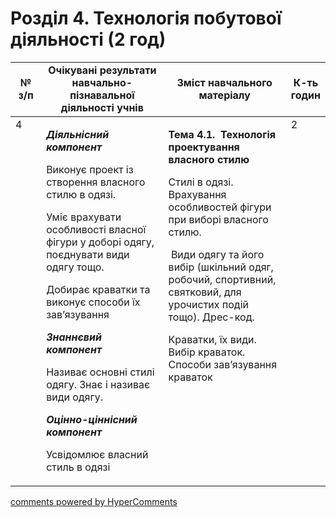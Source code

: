 <div id="hypercomments_widget" class="js-hypercomments-widget invisible"></div>

# Розділ 4. Технологія побутової діяльності (2 год)

<table>
<tr>
<td width="10%" align="center"><b>№ з/п</b></td>
<td width="40%" align="center"><b>Очікувані результати навчально-пізнавальної діяльності учнів</b></td>
<td width="40%" align="center"><b>Зміст навчального матеріалу</b></td>
<td width="10%" align="center"><b>К-ть годин</b></td>
</tr>
<tbody>
<tr>
<td  width="10%" style="vertical-align:top !important;">4</td>
<td  width="40%" style="vertical-align:top !important;">
<p><strong><em>Діяльнісний компонент</em></strong></p>
<p>Виконує проект із створення власного стилю в одязі.</p>
<p>Уміє врахувати особливості власної фігури у доборі одягу, поєднувати види одягу тощо.&nbsp;</p>
<p>Добирає краватки та виконує способи їх зав&rsquo;язування</p>
<p><strong><em>Знаннєвий компонент</em></strong></p>
<p>Називає основні стилі одягу. Знає і називає види одягу.</p>
<p><strong><em>Оцінно-ціннісний компонент</em></strong></p>
<p>Усвідомлює власний стиль в одязі</p>
</td>
<td width="40%" style="vertical-align:top !important;">
<p><strong>Тема 4.1.&nbsp; Технологія проектування власного стилю</strong></p>
<p>Стилі в одязі. Врахування особливостей фігури при виборі власного стилю.</p>
<p>&nbsp;Види одягу та його вибір (шкільний одяг, робочий, спортивний, святковий, для урочистих подій тощо). Дрес-код.</p>
<p>Краватки, їх види. Вибір краваток. Способи зав&rsquo;язування краваток</p>
</td>
<td width="10%" style="vertical-align:top !important;">2</td>
</tr>
</tr>
</table>

<div class="js-hypercomments-container">
<a href="http://hypercomments.com" class="hc-link" title="comments widget">comments powered by HyperComments</a>
</div>